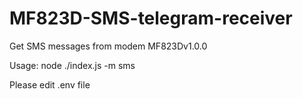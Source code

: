 # MF823D-SMS-telegram-receiver
Get SMS messages from modem MF823Dv1.0.0

Usage: node ./index.js -m sms


Please edit .env file